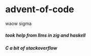 # advent-of-code
waow sigma


##### took help from llms in zig and haskell
##### C a bit of stackoverflow
